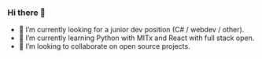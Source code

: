 ### Hi there 👋

- 🔭 I’m currently looking for a junior dev position (C# / webdev / other).
- 🌱 I’m currently learning Python with MITx and React with full stack open.
- 👯 I’m looking to collaborate on open source projects. 

<!--
**MarcoDSilva/MarcoDSilva** is a ✨ _special_ ✨ repository because its `README.md` (this file) appears on your GitHub profile.

Here are some ideas to get you started:

- 🔭 I’m currently working on ...
- 🌱 I’m currently learning ...
- 👯 I’m looking to collaborate on ...
- 🤔 I’m looking for help with ...
- 💬 Ask me about ...
- 📫 How to reach me: ...
- 😄 Pronouns: ...
- ⚡ Fun fact: ...
-->
